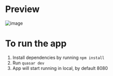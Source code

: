 # Preview 

![image](https://s10.gifyu.com/images/Screen-Recording-2022-01-09-at-3.59.03-PM2286daf22259696b.gif)

# To run the app

1. Install dependencies by running `npm install`
2. Run `quasar dev`
2. App will start running in local, by default 8080
